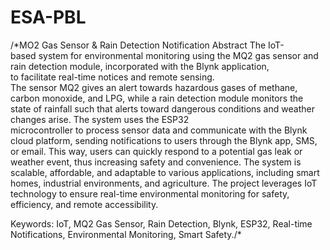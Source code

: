 # ESA-PBL
/*MO2 Gas Sensor & Rain Detection Notification
Abstract
The IoT-based system for environmental monitoring using the MQ2 gas sensor and rain detection module, incorporated with the Blynk application, to facilitate real-time notices and remote sensing. The sensor MQ2 gives an alert towards hazardous gases of methane, carbon monoxide, and LPG, while a rain detection module monitors the state of rainfall such that alerts toward dangerous conditions and weather changes arise. The system uses the ESP32 microcontroller to process sensor data and communicate with the Blynk cloud platform, sending notifications to users through the Blynk app, SMS, or email. This way, users can quickly respond to a potential gas leak or weather event, thus increasing safety and convenience. The system is scalable, affordable, and adaptable to various applications, including smart homes, industrial environments, and agriculture. The project leverages IoT technology to ensure real-time environmental monitoring for safety, efficiency, and remote accessibility.

Keywords: IoT, MQ2 Gas Sensor, Rain Detection, Blynk, ESP32, Real-time Notifications, Environmental Monitoring, Smart Safety./* 

